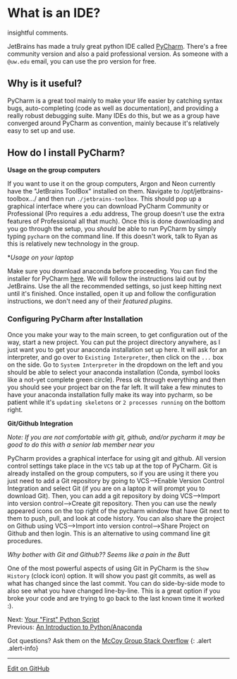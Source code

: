 # What is an IDE?

insightful comments.

JetBrains has made a truly great python IDE called [PyCharm](https://www.jetbrains.com/pycharm/).
There's a free community version and also a paid professional version. As someone with a `@uw.edu` email, you can use the pro version for free.

## Why is it useful?

PyCharm is a great tool mainly to make your life easier by catching syntax bugs, auto-completing (code as well as documentation), and providing a really robust debugging suite. Many IDEs do this, but we as a group have converged around PyCharm as convention, mainly because it's relatively easy to set up and use.

## How do I install PyCharm?

**Usage on the group computers**

If you want to use it on the group computers, Argon and Neon currently have the "JetBrains ToolBox" installed on them. Navigate to /opt/jetbrains-toolbox.../ and then run `./jetbrains-toolbox`. This should pop up a graphical interface where you can download PyCharm Community or Professional (Pro requires a .edu address, The group doesn't use the extra features of Professional all that much). Once this is done downloading and you go through the setup, you _should_ be able to run PyCharm by simply typing `pycharm` on the command line.  If this doesn't work, talk to Ryan as this is relatively new technology in the group.

**Usage on your laptop*

Make sure you download anaconda before proceeding. You can find the installer for PyCharm [here](https://www.jetbrains.com/pycharm/). We will follow the instructions laid out by JetBrains. Use the all the recommended settings, so just keep hitting next until it's finished. Once installed, open it up and follow the configuration instructions, we don't need any of their _featured plugins_.


### Configuring PyCharm after Installation

Once you make your way to the main screen, to get configuration out of the way, start a new project.  You can put the project directory anywhere, as I just want you to get your anaconda installation set up here. It will ask for an interpreter, and go over to `Existing Interpreter`, then click on the `...` box on the side.  Go to `System Interpreter` in the dropdown on the left and you should be able to select your anaconda installation (Conda, symbol looks like a not-yet complete green circle). Press ok through everything and then you should see your project bar on the far left. It will take a few minutes to have your anaconda installation fully make its way into pycharm, so be patient while it's `updating skeletons` or `2 processes running` on the bottom right.

**Git/Github Integration**

_Note: If you are not comfortable with git, github, and/or pycharm it may be good to do this with a senior lab member near you_

PyCharm provides a graphical interface for using git and github.  All version control settings take place in the `VCS` tab up at the top of PyCharm.  Git is already installed on the group computers, so if you are using it there you just need to add a Git repository by going to VCS-->Enable Version Control Integration and select Git (if you are on a laptop it will prompt you to download Git).  Then, you can add a git repository by doing VCS-->Import into version control-->Create git repository.  Then you can use the newly appeared icons on the top right of the pycharm window that have Git next to them to push, pull, and look at code history. You can also share the project on Github using VCS-->Import into version control-->Share Project on Github and then login.  This is an alternative to using command line git procedures.  

_Why bother with Git and Github?? Seems like a pain in the Butt_

One of the most powerful aspects of using Git in PyCharm is the `Show History` (clock icon) option.  It will show you past git commits, as well as what has changed since the last commit.  You can do side-by-side mode to also see what you have changed line-by-line.  This is a great option if you broke your code and are trying to go back to the last known time it worked :).

<span class="text-muted">Next:</span>
 [Your "First" Python Script](FirstPythonScript.md)<br/>
<span class="text-muted">Previous:</span>
 [An Introduction to Python/Anaconda](IntroToPython.md)
 
 Got questions? Ask them on the [McCoy Group Stack Overflow](https://stackoverflow.com/c/mccoygroup/questions/ask)
{: .alert .alert-info}

---
[Edit on GitHub <i class="fab fa-github" aria-hidden="true"></i>](https://github.com/McCoyGroup/References/edit/gh-pages/McCoy%20Group%20Code%20Academy/GettingStarted/IntroToIDEs.md)
